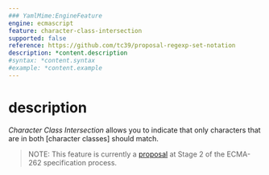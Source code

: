 ```yaml
---
### YamlMime:EngineFeature
engine: ecmascript
feature: character-class-intersection
supported: false
reference: https://github.com/tc39/proposal-regexp-set-notation
description: *content.description
#syntax: *content.syntax
#example: *content.example
---
```

# description

<dfn>Character Class Intersection</dfn> allows you to indicate that only characters that are in both [character classes] should match.

> NOTE: This feature is currently a [proposal](https://github.com/tc39/proposal-regexp-set-notation) at Stage 2 of the ECMA-262 specification process.